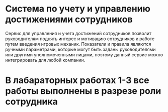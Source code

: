 # Система по учету и управлению достижениями сотрудников

Сервис для управления и учета достижений сотрудников позволит руководителям поднять интерес
и мотивацию сотрудников к работе путем введения игровых механик. Показатели и правила являются
ручными параметрами, которые могут быть заданы руководителями или другими уполномоченными лицами,
поэтому данный сервис можно интегрировать для любой компании.

# В лабараторных работах 1-3 все работы выполнены в разрезе роли сотрудника